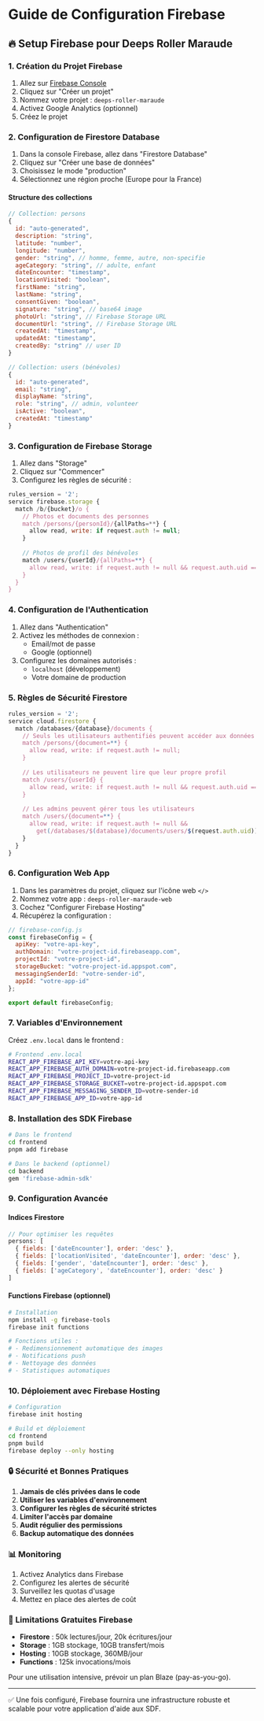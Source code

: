 # Guide de Configuration Firebase

## 🔥 Setup Firebase pour Deeps Roller Maraude

### 1. Création du Projet Firebase

1. Allez sur [Firebase Console](https://console.firebase.google.com/)
2. Cliquez sur "Créer un projet"
3. Nommez votre projet : `deeps-roller-maraude`
4. Activez Google Analytics (optionnel)
5. Créez le projet

### 2. Configuration de Firestore Database

1. Dans la console Firebase, allez dans "Firestore Database"
2. Cliquez sur "Créer une base de données"
3. Choisissez le mode "production" 
4. Sélectionnez une région proche (Europe pour la France)

#### Structure des collections

```javascript
// Collection: persons
{
  id: "auto-generated",
  description: "string",
  latitude: "number", 
  longitude: "number",
  gender: "string", // homme, femme, autre, non-specifie
  ageCategory: "string", // adulte, enfant
  dateEncounter: "timestamp",
  locationVisited: "boolean",
  firstName: "string",
  lastName: "string",
  consentGiven: "boolean",
  signature: "string", // base64 image
  photoUrl: "string", // Firebase Storage URL
  documentUrl: "string", // Firebase Storage URL
  createdAt: "timestamp",
  updatedAt: "timestamp",
  createdBy: "string" // user ID
}

// Collection: users (bénévoles)
{
  id: "auto-generated",
  email: "string",
  displayName: "string",
  role: "string", // admin, volunteer
  isActive: "boolean",
  createdAt: "timestamp"
}
```

### 3. Configuration de Firebase Storage

1. Allez dans "Storage" 
2. Cliquez sur "Commencer"
3. Configurez les règles de sécurité :

```javascript
rules_version = '2';
service firebase.storage {
  match /b/{bucket}/o {
    // Photos et documents des personnes
    match /persons/{personId}/{allPaths=**} {
      allow read, write: if request.auth != null;
    }
    
    // Photos de profil des bénévoles
    match /users/{userId}/{allPaths=**} {
      allow read, write: if request.auth != null && request.auth.uid == userId;
    }
  }
}
```

### 4. Configuration de l'Authentication

1. Allez dans "Authentication"
2. Activez les méthodes de connexion :
   - Email/mot de passe
   - Google (optionnel)
3. Configurez les domaines autorisés :
   - `localhost` (développement)
   - Votre domaine de production

### 5. Règles de Sécurité Firestore

```javascript
rules_version = '2';
service cloud.firestore {
  match /databases/{database}/documents {
    // Seuls les utilisateurs authentifiés peuvent accéder aux données
    match /persons/{document=**} {
      allow read, write: if request.auth != null;
    }
    
    // Les utilisateurs ne peuvent lire que leur propre profil
    match /users/{userId} {
      allow read, write: if request.auth != null && request.auth.uid == userId;
    }
    
    // Les admins peuvent gérer tous les utilisateurs
    match /users/{document=**} {
      allow read, write: if request.auth != null && 
        get(/databases/$(database)/documents/users/$(request.auth.uid)).data.role == 'admin';
    }
  }
}
```

### 6. Configuration Web App

1. Dans les paramètres du projet, cliquez sur l'icône web `</>`
2. Nommez votre app : `deeps-roller-maraude-web`
3. Cochez "Configurer Firebase Hosting"
4. Récupérez la configuration :

```javascript
// firebase-config.js
const firebaseConfig = {
  apiKey: "votre-api-key",
  authDomain: "votre-project-id.firebaseapp.com",
  projectId: "votre-project-id",
  storageBucket: "votre-project-id.appspot.com",
  messagingSenderId: "votre-sender-id",
  appId: "votre-app-id"
};

export default firebaseConfig;
```

### 7. Variables d'Environnement

Créez `.env.local` dans le frontend :

```bash
# Frontend .env.local
REACT_APP_FIREBASE_API_KEY=votre-api-key
REACT_APP_FIREBASE_AUTH_DOMAIN=votre-project-id.firebaseapp.com
REACT_APP_FIREBASE_PROJECT_ID=votre-project-id
REACT_APP_FIREBASE_STORAGE_BUCKET=votre-project-id.appspot.com
REACT_APP_FIREBASE_MESSAGING_SENDER_ID=votre-sender-id
REACT_APP_FIREBASE_APP_ID=votre-app-id
```

### 8. Installation des SDK Firebase

```bash
# Dans le frontend
cd frontend
pnpm add firebase

# Dans le backend (optionnel)
cd backend
gem 'firebase-admin-sdk'
```

### 9. Configuration Avancée

#### Indices Firestore

```javascript
// Pour optimiser les requêtes
persons: [
  { fields: ['dateEncounter'], order: 'desc' },
  { fields: ['locationVisited', 'dateEncounter'], order: 'desc' },
  { fields: ['gender', 'dateEncounter'], order: 'desc' },
  { fields: ['ageCategory', 'dateEncounter'], order: 'desc' }
]
```

#### Functions Firebase (optionnel)

```bash
# Installation
npm install -g firebase-tools
firebase init functions

# Fonctions utiles :
# - Redimensionnement automatique des images
# - Notifications push
# - Nettoyage des données
# - Statistiques automatiques
```

### 10. Déploiement avec Firebase Hosting

```bash
# Configuration
firebase init hosting

# Build et déploiement
cd frontend
pnpm build
firebase deploy --only hosting
```

### 🔒 Sécurité et Bonnes Pratiques

1. **Jamais de clés privées dans le code**
2. **Utiliser les variables d'environnement**
3. **Configurer les règles de sécurité strictes**
4. **Limiter l'accès par domaine**
5. **Audit régulier des permissions**
6. **Backup automatique des données**

### 📊 Monitoring

1. Activez Analytics dans Firebase
2. Configurez les alertes de sécurité
3. Surveillez les quotas d'usage
4. Mettez en place des alertes de coût

### 🚨 Limitations Gratuites Firebase

- **Firestore** : 50k lectures/jour, 20k écritures/jour
- **Storage** : 1GB stockage, 10GB transfert/mois
- **Hosting** : 10GB stockage, 360MB/jour
- **Functions** : 125k invocations/mois

Pour une utilisation intensive, prévoir un plan Blaze (pay-as-you-go).

---

✅ Une fois configuré, Firebase fournira une infrastructure robuste et scalable pour votre application d'aide aux SDF.